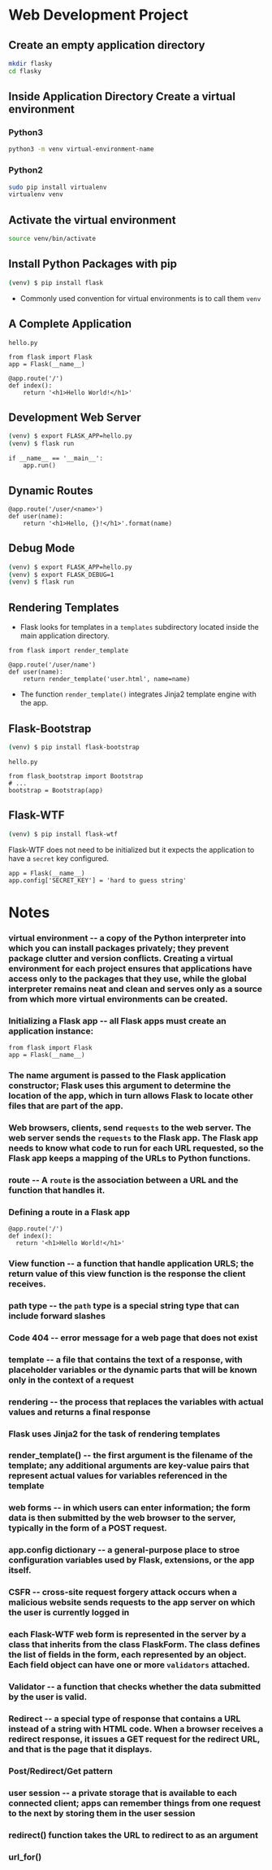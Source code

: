 # Web Development Project

## Create an empty application directory
```bash
mkdir flasky
cd flasky
```

## Inside Application Directory Create a virtual environment

### Python3 
```bash
python3 -m venv virtual-environment-name
```
### Python2
```bash
sudo pip install virtualenv
virtualenv venv
```

## Activate the virtual environment
```bash
source venv/bin/activate
```

## Install Python Packages with pip
```bash
(venv) $ pip install flask
```
- Commonly used convention for virtual environments is to call them ```venv```

## A Complete Application

```hello.py```
```python3
from flask import Flask
app = Flask(__name__)

@app.route('/')
def index():
    return '<h1>Hello World!</h1>'
```

## Development Web Server

```bash
(venv) $ export FLASK_APP=hello.py
(venv) $ flask run
```

```python3
if __name__ == '__main__':
    app.run()
```

## Dynamic Routes
```python3
@app.route('/user/<name>')
def user(name):
    return '<h1>Hello, {}!</h1>'.format(name)
```

## Debug Mode
```bash
(venv) $ export FLASK_APP=hello.py
(venv) $ export FLASK_DEBUG=1
(venv) $ flask run
```

## Rendering Templates

- Flask looks for templates in a ```templates``` subdirectory located inside the main application directory.

```python3
from flask import render_template
```

```python3
@app.route('/user/name')
def user(name):
    return render_template('user.html', name=name)
```

- The function ```render_template()``` integrates Jinja2 template engine with the app. 


## Flask-Bootstrap

```bash
(venv) $ pip install flask-bootstrap
```

```hello.py```
```python3
from flask_bootstrap import Bootstrap
# ...
bootstrap = Bootstrap(app)
```

## Flask-WTF

```bash
(venv) $ pip install flask-wtf
```

Flask-WTF does not need to be initialized but it expects the application to have a ```secret``` key configured.

```python3
app = Flask(__name__)
app.config['SECRET_KEY'] = 'hard to guess string'
```

# Notes

### virtual environment -- a copy of the Python interpreter into which you can install packages privately; they prevent package clutter and version conflicts.  Creating a virtual environment for each project ensures that applications have access only to the packages that they use, while the global interpreter remains neat and clean and serves only as a source from which more virtual environments can be created.

### Initializing a Flask app -- all Flask apps must create an application instance:
```python3
from flask import Flask
app = Flask(__name__)
```

### The __name__ argument is passed to the Flask application constructor; Flask uses this argument to determine the location of the app, which in turn allows Flask to locate other files that are part of the app.

### Web browsers, clients, send ```requests``` to the web server.  The web server sends the ```requests``` to the Flask app.  The Flask app needs to know what code to run  for each URL requested, so the Flask app keeps a mapping of the URLs to Python functions.

### route -- A ```route``` is the association between a URL and the function that handles it.

### Defining a route in a Flask app
```python3
@app.route('/')
def index():
  return '<h1>Hello World!</h1>'
```

### View function -- a function that handle application URLS; the return value of this view function is the response the client receives.

### path type -- the ```path``` type is a special string type that can include forward slashes

### Code 404 -- error message for a web page that does not exist

### template -- a file that contains the text of a response, with placeholder variables or the dynamic parts that will be known only in the context of a request

### rendering -- the process that replaces the variables with actual values and returns a final response 

### Flask uses Jinja2 for the task of rendering templates

### render_template() -- the first argument is the filename of the template; any additional arguments are key-value pairs that represent actual values for variables referenced in the template

### web forms -- in which users can enter information; the form data is then submitted by the web browser to the server, typically in the form of a POST request.

### app.config dictionary -- a general-purpose place to stroe configuration variables used by Flask, extensions, or the app itself.

### CSFR -- cross-site request forgery attack occurs when a malicious website sends requests to the app server on which the user is currently logged in

### each Flask-WTF web form is represented in the server by a class that inherits from the class FlaskForm. The class defines the list of fields in the form, each represented by an object.  Each field object can have one or more ```validators``` attached.

### Validator -- a function that checks whether the data submitted by the user is valid.

### Redirect -- a special type of response that contains a URL instead of a string with HTML code.  When a browser receives a redirect response, it issues a GET request for the redirect URL, and that is the page that it displays.

### Post/Redirect/Get pattern

### user session -- a private storage that is available to each connected client; apps can remember things from one request to the next by storing them in the user session

### redirect() function takes the URL to redirect to as an argument

### url_for() 